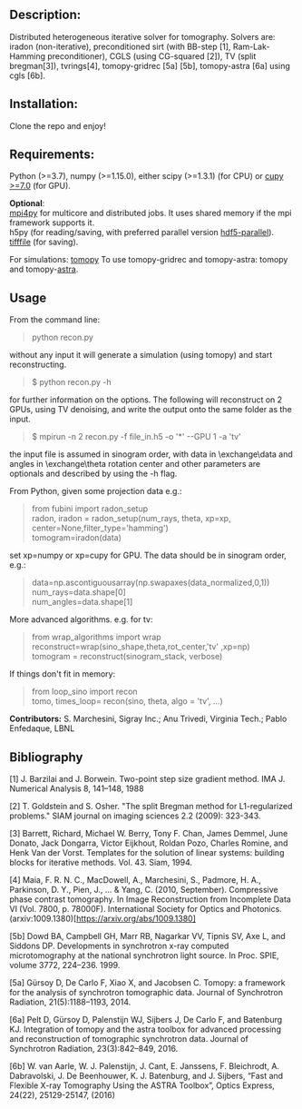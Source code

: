 ## Description:

Distributed heterogeneous iterative solver for tomography. 
Solvers are: iradon (non-iterative), preconditioned sirt (with BB-step [1], Ram-Lak-Hamming preconditioner), CGLS (using CG-squared [2]), TV (split bregman[3]), tvrings[4], tomopy-gridrec [5a] [5b], tomopy-astra [6a] using cgls [6b].

## Installation:
Clone the repo and enjoy!

## Requirements:
Python (>=3.7), numpy (>=1.15.0), either scipy (>=1.3.1)  (for CPU) or [cupy >=7.0](https://docs-cupy.chainer.org/en/stable/index.html) (for GPU).

**Optional**:  
[mpi4py](https://mpi4py.readthedocs.io/en/stable/) for multicore and distributed jobs. It uses shared memory if the mpi framework supports it.  
h5py (for reading/saving, with preferred parallel version [hdf5-parallel](https://anaconda.org/Clawpack/hdf5-parallel)).  
[tifffile](https://pypi.org/project/tifffile/) (for saving).  

For simulations: [tomopy](https://tomopy.readthedocs.io/en/latest/)
To use tomopy-gridrec and tomopy-astra: tomopy and tomopy-[astra](https://www.astra-toolbox.com/).

## Usage

From the command line: 
> python recon.py 

without any input it will generate a simulation (using tomopy) and start reconstructing.

>$ python recon.py -h 

for further information on the options. 
The following will reconstruct on 2 GPUs, using TV denoising, and write the output onto the same folder as the input.

>$ mpirun -n 2 recon.py -f file_in.h5 -o '*' --GPU 1 -a 'tv'

the input file is assumed in sinogram order, with data in \exchange\data and angles in \exchange\theta
rotation center and other parameters are optionals and described by using the -h flag.


From Python, given some projection data e.g.:
> from fubini import radon_setup  
> radon, iradon = radon_setup(num_rays, theta, xp=xp, center=None,filter_type='hamming')  
> tomogram=iradon(data)  

set xp=numpy or xp=cupy for GPU. The data should be in sinogram order, e.g.:

> data=np.ascontiguousarray(np.swapaxes(data_normalized,0,1))  
> num_rays=data.shape[0]  
> num_angles=data.shape[1]  

More advanced algorithms. e.g. for tv:

> from wrap_algorithms import wrap  
> reconstruct=wrap(sino_shape,theta,rot_center,'tv' ,xp=np)  
> tomogram = reconstruct(sinogram_stack, verbose)  

If things don't fit in memory: 

> from loop_sino import recon  
> tomo, times_loop= recon(sino, theta, algo = 'tv', ...)  

**Contributors:** S. Marchesini, Sigray Inc.; Anu Trivedi, Virginia Tech.; Pablo Enfedaque, LBNL


## Bibliography

[1] J. Barzilai and J. Borwein. Two-point step size gradient method. IMA J. Numerical Analysis 8, 141–148, 1988

[2] T. Goldstein and S. Osher. "The split Bregman method for L1-regularized problems." SIAM journal on imaging sciences 2.2 (2009): 323-343.

[3] Barrett, Richard, Michael W. Berry, Tony F. Chan, James Demmel, June Donato, Jack Dongarra, Victor Eijkhout, Roldan Pozo, Charles Romine, and Henk Van der Vorst. Templates for the solution of linear systems: building blocks for iterative methods. Vol. 43. Siam, 1994.

[4] Maia, F. R. N. C., MacDowell, A., Marchesini, S., Padmore, H. A., Parkinson, D. Y., Pien, J., ... & Yang, C. (2010, September). Compressive phase contrast tomography. In Image Reconstruction from Incomplete Data VI (Vol. 7800, p. 78000F). International Society for Optics and Photonics. (arxiv:1009.1380)[https://arxiv.org/abs/1009.1380]

[5b] Dowd BA, Campbell GH, Marr RB, Nagarkar VV, Tipnis SV, Axe L, and Siddons DP. Developments in synchrotron x-ray computed microtomography at the national synchrotron light source. In Proc. SPIE, volume 3772, 224–236. 1999.

[5a] Gürsoy D, De Carlo F, Xiao X, and Jacobsen C. Tomopy: a framework for the analysis of synchrotron tomographic data. Journal of Synchrotron Radiation, 21(5):1188–1193, 2014.

[6a] Pelt D, Gürsoy D, Palenstijn WJ, Sijbers J, De Carlo F, and Batenburg KJ. Integration of tomopy and the astra toolbox for advanced processing and reconstruction of tomographic synchrotron data. Journal of Synchrotron Radiation, 23(3):842–849, 2016.

[6b] W. van Aarle, W. J. Palenstijn, J. Cant, E. Janssens, F. Bleichrodt, A. Dabravolski, J. De Beenhouwer, K. J. Batenburg, and J. Sijbers, “Fast and Flexible X-ray Tomography Using the ASTRA Toolbox”, Optics Express, 24(22), 25129-25147, (2016)
